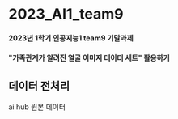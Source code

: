 # 2023_AI1_team9
#### 2023년 1학기 인공지능1 team9 기말과제
#### "가족관계가 알려진 얼굴 이미지 데이터 세트" 활용하기

## 데이터 전처리
ai hub 원본 데이터

